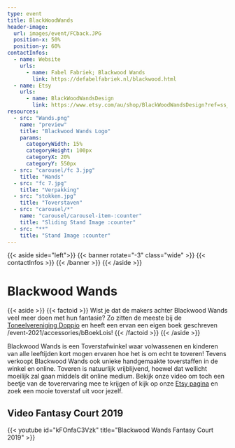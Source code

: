 ```yaml
---
type: event
title: BlackWoodWands
header-image:
  url: images/event/FCback.JPG
  position-x: 50%
  position-y: 60%
contactInfos:
  - name: Website
    urls:
      - name: Fabel Fabriek; Blackwood Wands
        link: https://defabelfabriek.nl/blackwood.html
  - name: Etsy
    urls:
      - name: BlackWoodWandsDesign
        link: https://www.etsy.com/au/shop/BlackWoodWandsDesign?ref=ss_profile
resources:
  - src: "Wands.png"
    name: "preview"
    title: "Blackwood Wands Logo"
    params:
      categoryWidth: 15%
      categoryHeight: 100px
      categoryX: 20%
      categoryY: 550px
  - src: "carousel/fc 3.jpg"
    title: "Wands"
  - src: "fc 7.jpg"
    title: "Verpakking"
  - src: "stokken.jpg"
    title: "Toverstaven"
  - src: "carousel/*"
    name: "carousel/carousel-item-:counter"
    title: "Sliding Stand Image :counter"
  - src: "**"
    title: "Stand Image :counter"
---
```

{{< aside side="left">}}
  {{< banner rotate="-3" class="wide" >}}
      {{< contactInfos >}}
  {{< /banner >}}
{{< /aside >}}


# Blackwood Wands
{{< aside >}}
    {{< factoid >}}
        Wist je dat de makers achter Blackwood Wands veel meer doen met hun fantasie? Zo zitten de meeste bij de [Toneelvereniging Doppio](https://doppio.nl/) en heeft een ervan een eigen boek geschreven /event-2021/accessories/bBoekLois!
    {{< /factoid >}}
{{< /aside >}}

Blackwood Wands is een Toverstafwinkel waar volwassenen en kinderen van alle leeftijden kort mogen ervaren hoe het is om echt te toveren! Tevens verkoopt Blackwood Wands ook unieke handgemaakte toverstaffen in de winkel en online. Toveren is natuurlijk vrijblijvend, hoewel dat wellicht moeilijk zal gaan middels dit online medium. Bekijk onze video om toch een beetje van de toverervaring mee te krijgen of kijk op onze [Etsy pagina](https://www.etsy.com/au/shop/BlackWoodWandsDesign?ref=ss_profile) en zoek een mooie toverstaf uit voor jezelf.

## Video Fantasy Court 2019
{{< youtube id="kFOnfaC3Vzk" title="Blackwood Wands Fantasy Court 2019" >}}